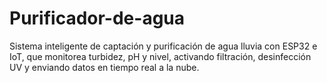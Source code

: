 # Purificador-de-agua
Sistema inteligente de captación y purificación de agua lluvia con ESP32 e IoT, que monitorea turbidez, pH y nivel, activando filtración, desinfección UV y enviando datos en tiempo real a la nube.
